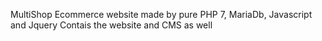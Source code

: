 MultiShop
Ecommerce website made by pure PHP 7, MariaDb, Javascript and Jquery
Contais the website and CMS as well
